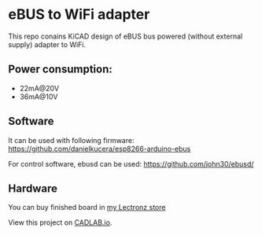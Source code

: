 # eBUS to WiFi adapter

This repo conains KiCAD design of eBUS bus powered (without external supply) adapter to WiFi.

## Power consumption:

- 22mA@20V
- 36mA@10V

## Software

It can be used with following firmware: https://github.com/danielkucera/esp8266-arduino-ebus

For control software, ebusd can be used: https://github.com/john30/ebusd/

## Hardware

You can buy finished board in [my Lectronz store](https://www.lectronz.com/products/ebus-to-wifi-adapter)

View this project on [CADLAB.io](https://cadlab.io/project/25252). 

